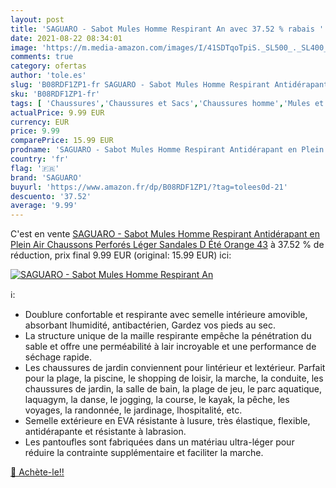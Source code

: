 ```yaml
---
layout: post
title: 'SAGUARO - Sabot Mules Homme Respirant An avec 37.52 % rabais '
date: 2021-08-22 08:34:01
image: 'https://m.media-amazon.com/images/I/41SDTqoTpiS._SL500_._SL400_.jpg'
comments: true
category: ofertas
author: 'tole.es'
slug: 'B08RDF1ZP1-fr SAGUARO - Sabot Mules Homme Respirant Antidérapant en...'
sku: 'B08RDF1ZP1-fr'
tags: [ 'Chaussures','Chaussures et Sacs','Chaussures homme','Mules et sabots homme','saguaro', ]
actualPrice: 9.99 EUR
currency: EUR
price: 9.99
comparePrice: 15.99 EUR
prodname: 'SAGUARO - Sabot Mules Homme Respirant Antidérapant en Plein Air Chaussons Perforés Léger Sandales D Été Orange 43'
country: 'fr'
flag: '🇫🇷'
brand: 'SAGUARO'
buyurl: 'https://www.amazon.fr/dp/B08RDF1ZP1/?tag=tolees0d-21'
descuento: '37.52'
average: '9.99'
---
```


C'est en vente [SAGUARO - Sabot Mules Homme Respirant Antidérapant en Plein Air Chaussons Perforés Léger Sandales D Été Orange 43](https://www.amazon.fr/dp/B08RDF1ZP1/?tag=tolees0d-21)  à  37.52 % de réduction, prix final  9.99 EUR (original: 15.99 EUR) ici:

[![SAGUARO - Sabot Mules Homme Respirant An](https://m.media-amazon.com/images/I/41SDTqoTpiS._SL500_._SL400_.jpg)](https://www.amazon.fr/dp/B08RDF1ZP1/?tag=tolees0d-21)

ℹ️:

- Doublure confortable et respirante avec semelle intérieure amovible, absorbant lhumidité, antibactérien, Gardez vos pieds au sec.
- La structure unique de la maille respirante empêche la pénétration du sable et offre une perméabilité à lair incroyable et une performance de séchage rapide.
- Les chaussures de jardin conviennent pour lintérieur et lextérieur. Parfait pour la plage, la piscine, le shopping de loisir, la marche, la conduite, les chaussures de jardin, la salle de bain, la plage de jeu, le parc aquatique, laquagym, la danse, le jogging, la course, le kayak, la pêche, les voyages, la randonnée, le jardinage, lhospitalité, etc.
- Semelle extérieure en EVA résistante à lusure, très élastique, flexible, antidérapante et résistante à labrasion.
- Les pantoufles sont fabriquées dans un matériau ultra-léger pour réduire la contrainte supplémentaire et faciliter la marche.

[🛒 Achète-le!!](https://www.amazon.fr/dp/B08RDF1ZP1/?tag=tolees0d-21)
